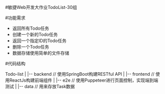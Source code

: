 #敏捷Web开发大作业TodoList-30组


#功能需求

- 返回所有Todo任务
- 创建一个新的Todo任务
- 返回一个指定ID的Todo任务
- 删除一个Todo任务
- 数据存储使用简单的文件存储


#代码结构

Todo-list
   |
   |-- backend  // 使用SpringBoot构建RESTful API
   |
   |-- frontend  // 使用ReactJs构建前端组件
   |
   |-- e2e // 使用Puppeteer进行页面控制，实现端到端测试
   |
   |-- data // 用来存放Task数据
